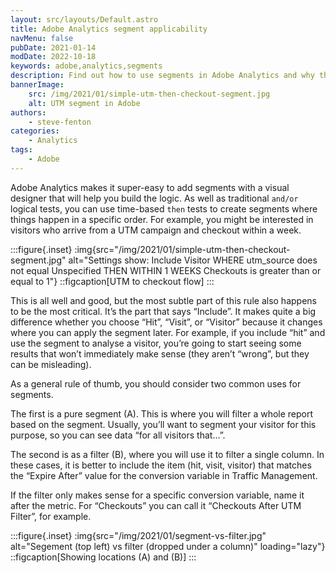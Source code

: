 ```yaml
---
layout: src/layouts/Default.astro
title: Adobe Analytics segment applicability
navMenu: false
pubDate: 2021-01-14
modDate: 2022-10-18
keywords: adobe,analytics,segments
description: Find out how to use segments in Adobe Analytics and why the applicability is impacted by your configuration.
bannerImage:
    src: /img/2021/01/simple-utm-then-checkout-segment.jpg
    alt: UTM segment in Adobe
authors:
    - steve-fenton
categories:
    - Analytics
tags:
    - Adobe
---
```


Adobe Analytics makes it super-easy to add segments with a visual designer that will help you build the logic. As well as traditional `and/or` logical tests, you can use time-based `then` tests to create segments where things happen in a specific order. For example, you might be interested in visitors who arrive from a UTM campaign and checkout within a week.

:::figure{.inset}
:img{src="/img/2021/01/simple-utm-then-checkout-segment.jpg" alt="Settings show: Include Visitor WHERE utm_source does not equal Unspecified THEN WITHIN 1 WEEKS Checkouts is greater than or equal to 1"}
::figcaption[UTM to checkout flow]
:::

This is all well and good, but the most subtle part of this rule also happens to be the most critical. It’s the part that says “Include”. It makes quite a big difference whether you choose “Hit”, “Visit”, or “Visitor” because it changes where you can apply the segment later. For example, if you include “hit” and use the segment to analyse a visitor, you’re going to start seeing some results that won’t immediately make sense (they aren’t “wrong”, but they can be misleading).

As a general rule of thumb, you should consider two common uses for segments.

The first is a pure segment (A). This is where you will filter a whole report based on the segment. Usually, you’ll want to segment your visitor for this purpose, so you can see data “for all visitors that…”.

The second is as a filter (B), where you will use it to filter a single column. In these cases, it is better to include the item (hit, visit, visitor) that matches the “Expire After” value for the conversion variable in Traffic Management.

If the filter only makes sense for a specific conversion variable, name it after the metric. For “Checkouts” you can call it “Checkouts After UTM Filter”, for example.


:::figure{.inset}
:img{src="/img/2021/01/segment-vs-filter.jpg" alt="Segement (top left) vs filter (dropped under a column)" loading="lazy"}
::figcaption[Showing locations (A) and (B)]
:::